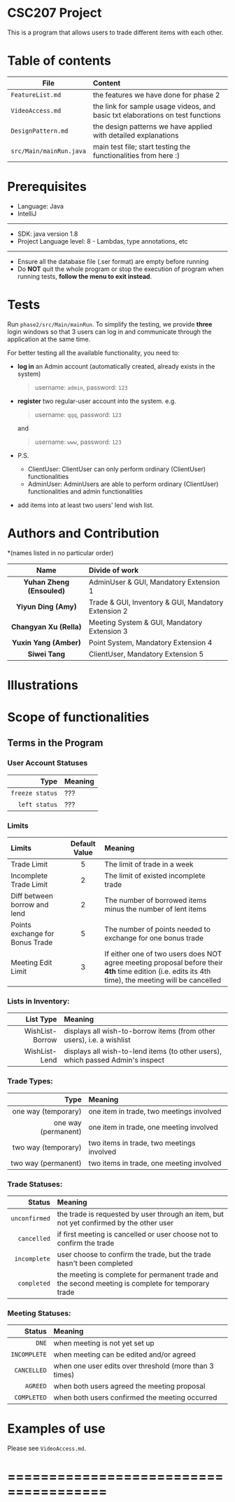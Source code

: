 # CSC207 Project

This is a program that allows users to trade different items with each other.
 
# Table of contents
 | File | Content |
 |------|:---------------|
 |`FeatureList.md`|the features we have done for phase 2|
 |`VideoAccess.md`|the link for sample usage videos, and basic txt elaborations on test functions|
 |`DesignPattern.md`|the design patterns we have applied with detailed explanations|
 |`src/Main/mainRun.java`|main test file; start testing the functionalities from here :)|
 
# Prerequisites
  - Language: Java
  - IntelliJ
--- 
  - SDK: java version 1.8
  - Project Language level: 8 - Lambdas, type annotations, etc
---
  - Ensure all the database file (.ser format) are empty before running
  - Do **NOT** quit the whole program or stop the execution of program when running tests, 
  **follow the menu to exit instead**.

# Tests
Run `phase2/src/Main/mainRun`. To simplify the testing, we provide **three** login windows 
so that 3 users can log in and communicate through the application at the same time.

For better testing all the available functionality, you need to:
  - **log in** an Admin account (automatically created, already exists in the system)
    > username: `admin`, password: `123`
                                                               
  - **register** two regular-user account into the system. 
    e.g.
    > username: `qqq`, password: `123`

    and
    > username: `www`, password: `123`
  - P.S. 
    - ClientUser: ClientUser can only perform ordinary (ClientUser) functionalities
    - AdminUser: AdminUsers are able to perform ordinary (ClientUser) functionalities and admin functionalities
  - add items into at least two users' lend wish list.


# Authors and Contribution 
*(names listed in no particular order)

| Name | Divide of work |
|:------:|:---------------|
|**Yuhan Zheng (Ensouled)**|AdminUser & GUI, Mandatory Extension 1|
|**Yiyun Ding (Amy)**|Trade & GUI, Inventory & GUI, Mandatory Extension 2|
|**Changyan Xu (Rella)**|Meeting System & GUI, Mandatory Extension 3|
|**Yuxin Yang (Amber)**|Point System, Mandatory Extension 4|
|**Siwei Tang**|ClientUser, Mandatory Extension 5|


# Illustrations




# Scope of functionalities 

## 

## Terms in the Program

### User Account Statuses
| Type | Meaning |
|------:|:---------------|
|`freeze status`|???|
|`left status`|???|

### Limits
| Limits | Default Value | Meaning |
|:------|:---------------:|:---------------|
|Trade Limit            |5|The limit of trade in a week |
|Incomplete Trade Limit |2|The limit of existed incomplete trade|
|Diff between borrow and lend |2|The number of borrowed items minus the number of lent items |
|Points exchange for Bonus Trade|5|The number of points needed to exchange for one bonus trade |
|Meeting Edit Limit     |3|If either one of two users does NOT agree meeting proposal before their **4th** time edition (i.e. edits its 4th time), the meeting will be cancelled|

### Lists in Inventory:
| List Type | Meaning |
|------:|:---------------|
|WishList-Borrow|displays all wish-to-borrow items (from other users), i.e. a wishlist|
|WishList-Lend|displays all wish-to-lend items (to other users), which passed Admin's inspect|

### Trade Types:
| Type | Meaning |
|------:|:---------------|
|one way (temporary)|one item in trade, two meetings involved|
|one way (permanent)|one item in trade, one meeting involved|
|two way (temporary)|two items in trade, two meetings involved|
|two way (permanent)|two items in trade, one meeting involved|

### Trade Statuses:
| Status | Meaning |
|------:|:---------------|
|`unconfirmed`| the trade is requested by user through an item, but not yet confirmed by the other user|
|`cancelled`|   if first meeting is cancelled or user choose not to confirm the trade|
|`incomplete`|  user choose to confirm the trade, but the trade hasn't been completed|
|`completed`|   the meeting is complete for permanent trade and the second meeting is complete for temporary trade|

### Meeting Statuses:
| Status | Meaning |
|------:|:---------------|
|`DNE`|          when meeting is not yet set up|
|`INCOMPLETE`|   when meeting can be edited and/or agreed|
|`CANCELLED`|    when one user edits over threshold (more than 3 times)|
|`AGREED`|       when both users agreed the meeting proposal|
|`COMPLETED`|    when both users confirmed the meeting occurred|






# Examples of use
Please see `VideoAccess.md`.




















# ======================================